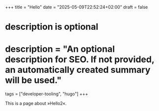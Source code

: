 +++
title = "Hello"
date = "2025-05-09T22:52:24+02:00"
draft = false

#
# description is optional
#
# description = "An optional description for SEO. If not provided, an automatically created summary will be used."

tags = ["developer-tooling", "hugo"]
+++

This is a page about »Hello2«.
